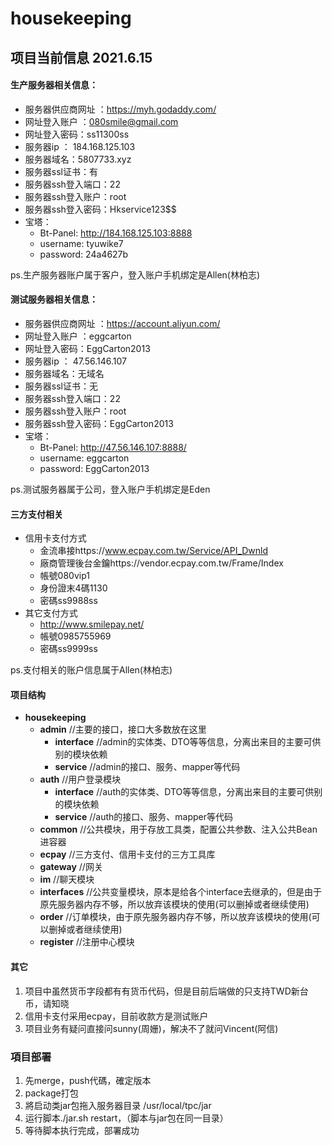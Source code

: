 # housekeeping
## 项目当前信息 2021.6.15
#### 生产服务器相关信息：  
- 服务器供应商网址 ：https://myh.godaddy.com/  
- 网址登入账户 ：080smile@gmail.com  
- 网址登入密码：ss11300ss  
- 服务器ip ： 184.168.125.103  
- 服务器域名：5807733.xyz  
- 服务器ssl证书：有  
- 服务器ssh登入端口：22   
- 服务器ssh登入账户：root  
- 服务器ssh登入密码：Hkservice123$$  
- 宝塔：  
    - Bt-Panel: http://184.168.125.103:8888  
    - username: tyuwike7  
    - password: 24a4627b  
  
ps.生产服务器账户属于客户，登入账户手机绑定是Allen(林柏志)
  
  
#### 测试服务器相关信息：  
- 服务器供应商网址 ：https://account.aliyun.com/  
- 网址登入账户 ：eggcarton  
- 网址登入密码：EggCarton2013  
- 服务器ip ： 47.56.146.107  
- 服务器域名：无域名  
- 服务器ssl证书：无    
- 服务器ssh登入端口：22  
- 服务器ssh登入账户：root  
- 服务器ssh登入密码：EggCarton2013  
- 宝塔：  
    - Bt-Panel: http://47.56.146.107:8888/  
    - username: eggcarton  
    - password: EggCarton2013  
      
ps.测试服务器属于公司，登入账户手机绑定是Eden  

#### 三方支付相关
- 信用卡支付方式
  - 金流串接https://www.ecpay.com.tw/Service/API_Dwnld
  - 廠商管理後台金鑰https://vendor.ecpay.com.tw/Frame/Index
  - 帳號080vip1 
  - 身份證末4碼1130 
  - 密碼ss9988ss
- 其它支付方式
  - http://www.smilepay.net/
  - 帳號0985755969
  - 密碼ss9999ss
  
ps.支付相关的账户信息属于Allen(林柏志)
  
#### 项目结构   
- **housekeeping**     
  - **admin**            //主要的接口，接口大多数放在这里  
     - **interface**    //admin的实体类、DTO等等信息，分离出来目的主要可供别的模块依赖  
     - **service**      //admin的接口、服务、mapper等代码  
  - **auth**             //用户登录模块  
     - **interface**    //auth的实体类、DTO等等信息，分离出来目的主要可供别的模块依赖  
     - **service**      //auth的接口、服务、mapper等代码  
  - **common**           //公共模块，用于存放工具类，配置公共参数、注入公共Bean进容器  
  - **ecpay**            //三方支付、信用卡支付的三方工具库  
  - **gateway**          //网关  
  - **im**               //聊天模块  
  - **interfaces**       //公共变量模块，原本是给各个interface去继承的，但是由于原先服务器内存不够，所以放弃该模块的使用(可以删掉或者继续使用)  
  - **order**            //订单模块，由于原先服务器内存不够，所以放弃该模块的使用(可以删掉或者继续使用)  
  - **register**         //注册中心模块  
  

#### 其它
1. 项目中虽然货币字段都有有货币代码，但是目前后端做的只支持TWD新台币，请知晓
2. 信用卡支付采用ecpay，目前收款方是测试账户
3. 项目业务有疑问直接问sunny(周姗)，解决不了就问Vincent(阿信)

### 項目部署
1. 先merge，push代碼，確定版本
2. package打包
3. 將启动类jar包拖入服务器目录 /usr/local/tpc/jar
4. 运行脚本./jar.sh restart，（脚本与jar包在同一目录）
5. 等待脚本执行完成，部署成功